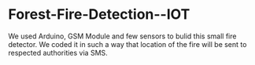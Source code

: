 # Forest-Fire-Detection--IOT
We used Arduino, GSM Module and few sensors to bulid this small fire detector. We coded it in such a way that location of the fire will be sent to respected authorities via SMS.
